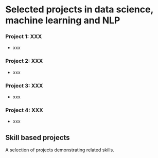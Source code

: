 # Selected projects in data science, machine learning and NLP

### Project 1: XXX
- xxx

### Project 2: XXX
- xxx

### Project 3: XXX
- xxx

### Project 4: XXX
- xxx

## Skill based projects
A selection of projects demonstrating related skills.
